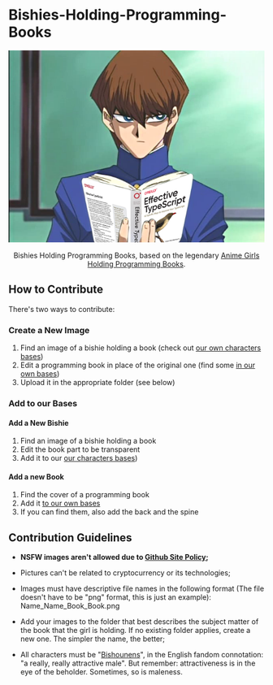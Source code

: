 # Bishies-Holding-Programming-Books

<div align="center">
    
![Seto Kaiba holding Effective TypeScript](./TypeScript/Seto_Kaiba_Effective_Typescript.png)

Bishies Holding Programming Books, based on the legendary [Anime Girls Holding Programming Books](https://github.com/cat-milk/Anime-Girls-Holding-Programming-Books).

</div>

## How to Contribute

There's two ways to contribute:

### Create a New Image

1. Find an image of a bishie holding a book (check out [our own characters bases](./_bases/characters/))
2. Edit a programming book in place of the original one (find some [in our own bases](./_bases/))
3. Upload it in the appropriate folder (see below)

### Add to our Bases

#### Add a New Bishie

1. Find an image of a bishie holding a book
2. Edit the book part to be transparent
3. Add it to our [our characters bases](./_bases/characters/))

#### Add a new Book

1. Find the cover of a programming book
2. Add it [to our own bases](./_bases/)
3. If you can find them, also add the back and the spine

## Contribution Guidelines

* __NSFW images aren't allowed due to [Github Site Policy](https://docs.github.com/en/site-policy);__

* Pictures can't be related to cryptocurrency or its technologies;
* Images must have descriptive file names in the following format (The file doesn't have to be "png" format, this is just an example):
    Name_Name_Book_Book.png

* Add your images to the folder that best describes the subject matter of the book that the girl is holding. If no existing folder applies, create a new one. The simpler the name, the better;

* All characters must be "[Bishounens](https://tvtropes.org/pmwiki/pmwiki.php/Main/Bishonen)", in the English fandom connotation: "a really, really attractive male".
  But remember: attractiveness is in the eye of the beholder. Sometimes, so is maleness.
